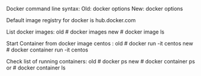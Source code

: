 Docker command line syntax:
Old: docker <command> options
New: docker <management command> <command> options

Default image registry for docker is hub.docker.com

List docker images:
old # docker images
new # docker image ls

Start Container from docker image centos :
old # docker run -it centos
new # docker container run -it centos

Check list of running containers:
old # docker ps
new # docker container ps  or # docker container ls


